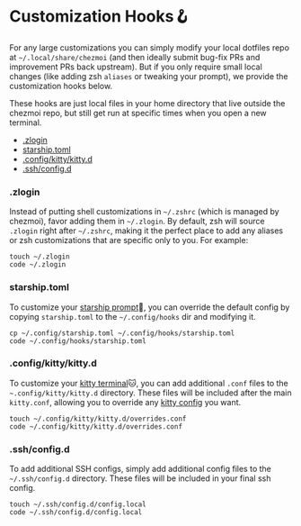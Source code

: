 # Customization Hooks:hook:

For any large customizations you can simply modify your local dotfiles repo at `~/.local/share/chezmoi` (and then ideally submit bug-fix PRs and improvement PRs back upstream). But if you only require small local changes (like adding zsh `aliases` or tweaking your prompt), we provide the customization hooks below.

These hooks are just local files in your home directory that live outside the chezmoi repo, but still get run at specific times when you open a new terminal.

* [.zlogin](#zlogin)
* [starship.toml](#starshiptoml)
* [.config/kitty/kitty.d](#configkittykittyd)
* [.ssh/config.d](#sshconfigd)

### .zlogin

Instead of putting shell customizations in `~/.zshrc` (which is managed by chezmoi), favor adding them in `~/.zlogin`. By default, zsh will source `.zlogin` right after `~/.zshrc`, making it the perfect place to add any aliases or zsh customizations that are specific only to you. For example:

```shell
touch ~/.zlogin
code ~/.zlogin
```

### starship.toml

To customize your [starship prompt](https://starship.rs):rocket:, you can override the default config by copying `starship.toml` to the `~/.config/hooks` dir and modifying it.

```shell
cp ~/.config/starship.toml ~/.config/hooks/starship.toml
code ~/.config/hooks/starship.toml
```

### .config/kitty/kitty.d

To customize your [kitty terminal](https://sw.kovidgoyal.net/kitty):cat:, you can add additional `.conf` files to the `~.config/kitty/kitty.d` directory. These files will be included after the main `kitty.conf`, allowing you to override any [kitty config](https://sw.kovidgoyal.net/kitty/conf/#) you want.

```shell
touch ~/.config/kitty/kitty.d/overrides.conf
code ~/.config/kitty/kitty.d/overrides.conf
```

### .ssh/config.d

To add additional SSH configs, simply add additional config files to the `~/.ssh/config.d` directory. These files will be included in your final ssh config.

```shell
touch ~/.ssh/config.d/config.local
code ~/.ssh/config.d/config.local
```
